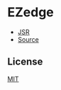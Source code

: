 # EZedge

- [JSR](https://jsr.io/@ydcjeff/ezedge)
- [Source](https://github.com/ydcjeff/ezedge)

## License

[MIT](./LICENSE)
